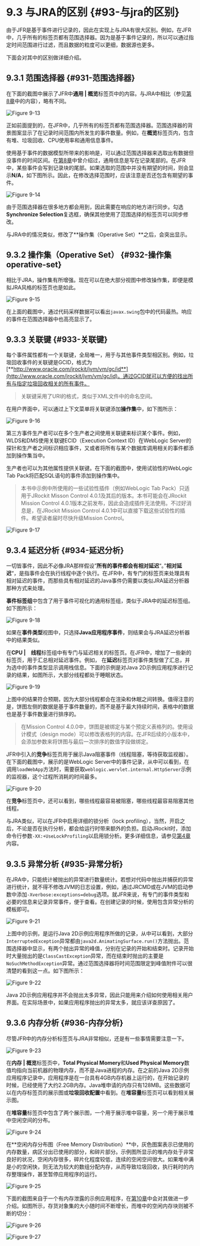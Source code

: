 # 9.3 与JRA的区别 {#93-与jra的区别}

由于JFR是基于事件进行记录的，因此在实现上与JRA有很大区别。例如，在JFR中，几乎所有的标签页都有范围选择器。因为是基于事件记录的，所以可以通过指定时间范围进行过滤，而且数据的粒度可以更细，数据源也更多。

下面会对其中的区别做详细介绍。



## 9.3.1 范围选择器 {#931-范围选择器}

在下面的截图中展示了JFR中**通用 \| 概览**标签页中的内容。与JRA中相比（参见[第8章](../chap8/8.md)中的内容），略有不同。

![](../images/9-13.jpg "Figure 9-13")

正如前面提到的，在JFR中，几乎所有的标签页都有范围选择器。范围选择器的背景图案显示了在记录时间范围内所发生的事件数量。例如，在**概览**标签页内，包含有堆、垃圾回收、CPU使用率和通用信息事件。

使用基于事件的数据模型所带来的影响是，可以通过范围选择器来选取出有数据但没事件的时间区间。在[第8章](../chap8/8.md)中曾介绍过，通用信息是写在记录尾部的。在JFR中，某些事件会写到记录块的尾部。如果选取的范围中并没有期望的时间，则会显示**N/A**，如下图所示。因此，在修改选择范围时，应该注意是否还包含有期望的事件。

![](../images/9-14.jpg "Figure 9-14")

由于范围选择器在很多地方都会用到，因此需要在响应的地方进行同步。勾选**Synchronize Selection**复选框，确保其他使用了范围选择的标签页可以同步修改。

与JRA中的情况类似，修改了**操作集（Operative Set）**之后，会突出显示。



## 9.3.2 操作集（Operative Set） {#932-操作集operative-set}

相比于JRA，操作集有所增强。现在可以在绝大部分视图中修改操作集，即便是模拟JRA风格的标签页也是如此。

![](../images/9-15.jpg "Figure 9-15")

在上面的截图中，通过代码采样数据可以看出`javax.swing`包中的代码最热。响应的事件在范围选择器中也高亮显示了。



## 9.3.3 关联键 {#933-关联键}

每个事件属性都有一个关联键，全局唯一，用于与其他事件类型相区别。例如，垃圾回收事件的关联键是GCID，格式为[**http://www.oracle.com/jrockit/jvm/vm/gc/id**](http://www.oracle.com/jrockit/jvm/vm/gc/id)。通过GCID就可以方便的找出所有与指定垃圾回收相关的所有事件。

> 关联键采用了URI的格式，类似于XML文件中的命名空间。

在用户界面中，可以通过上下文菜单将关联键添加**操作集**中，如下图所示：

![](../images/9-16.jpg "Figure 9-16")

第三方事件生产者可以在多个生产者之间使用关联键来标识某个事件。例如，WLDS和DMS使用关联键ECID（Execution Context ID）在WebLogic Server的探针和生产者之间标识相应事件，又或者将所有与某个数据库调用相关的事件都添加到操作集当中。

生产者也可以为其他属性提供关联键。在下面的截图中，使用试验性的WebLogic Tab Pack将匹配SQL语句的事件添加到操作集中。

> 本书中示例中所使用的一些试验性插件（例如WebLogic Tab Pack）只适用于JRockit Misson Control 4.0.1及其后的版本。本书可能会在JRockit Mission Control 4.0.1版本之前发布，因此会造成插件无法使用。不过好消息是，在JRockit Mission Control 4.0.1中可以直接下载这些试验性的插件。希望读者届时尽快升级Mission Control。

![](../images/9-17.jpg "Figure 9-17")



## 9.3.4 延迟分析 {#934-延迟分析}

一切皆事件，因此不必像JRA那样假设”**所有的事件都会有相对延迟**“。”**相对延迟**“，是指事件会在执行线程中逐个执行。在JFR中，有专门的标签页来处理具有相对延迟的事件，而那些具有相对延迟的Java事件仍需要以类似JRA延迟分析器那种方式来处理。

**事件标签组**中包含了用于事件可视化的通用标签组，类似于JRA中的延迟标签组。如下图所示：

![](../images/9-18.jpg "Figure 9-18")

如果在**事件类型**视图中，只选择**Java应用程序事件**，则结果会与JRA延迟分析器中的结果类似。

在**CPU \|　线程**标签组中有专门与延迟相关的标签页。在JFR中，增加了一些新的标签页，用于汇总相对延迟事件。例如， 在**延迟**标签页对事件类型做了汇总，并为选中的事件类型显示调用栈信息。下面的示例是对Java 2D示例应用程序进行记录的结果，如图所示，大部分线程都处于睡眠状态。

![](../images/9-19.jpg "Figure 9-19")

上图中的结果符合预期，因为大部分线程都会在渲染和休眠之间转换。值得注意的是，饼图左侧的数据是基于事件数量的，而不是基于最大持续时间，表格中的数据也是基于事件数量进行排序的。

> 在Mission Control 4.0.0中，饼图是被绑定与某个预定义表格列的。使用设计模式（design mode）可以修改表格列的内容。在JFR后续的小版本中，会添加参数来将饼图与最后一次排序的数值字段做绑定。

JFR中引入的**竞争**标签页用于展示Java阻塞事件（线程阻塞，等待获取监视器）。在下面的截图中，展示的是WebLogic Server中的事件记录，从中可以看到，在调用`loadWebApp`方法时，需要获取`weblogic.wervlet.internal.HttpServer`示例的监视器，这个过程所消耗的时间最多。

![](../images/9-20.jpg "Figure 9-20")

在**竞争**标签页中，还可以看到，哪些线程最容易被阻塞，哪些线程最容易阻塞其他线程。

与JRA类似，可以在JFR中启用详细的锁分析（lock profiling），当然，开启之后，不论是否在执行分析，都会给运行时带来额外的负担。启动JRockit时，添加命令行参数`-XX:+UseLockProfiling`以启用锁分析。更多详细信息，请参见[第4章](../chap4/4.md)内容。



## 9.3.5 异常分析 {#935-异常分析}

在JRA中，只能统计被抛出的异常进行数量统计。若想对代码中抛出并捕获的异常进行统计，就不得不修改JVM的日志设置，例如，通过JRCMD或在JVM的启动参数中添加`-Xverbose:exceptions=debug`选项。就JFR来说，有专门的事件类型和必要的信息来记录异常事件，便于查看。在创建记录的时候，使用包含异常分析的模板即可。

![](../images/9-21.jpg "Figure 9-21")

上图中的示例，是运行Java 2D示例应用程序所做的记录，从中可以看到，大部分`InterruptedException`异常都由`java2d.AnimatingSurface.run()`方法抛出。范围选择器中显示，有两个抛出异常的峰值，分别在记录的开始和结束时。记录开始时大量抛出的是`ClassCastException`异常，而在结束时抛出的主要是`NoSuchMethodException`异常。通过范围选择器将时间范围限定到峰值附件可以很清楚的看到这一点。如下图所示：

![](../images/9-22.jpg "Figure 9-22")

Java 2D示例应用程序并不会抛出太多异常，因此只能用来介绍如何使用相关用户界面。在实际场景中，如果应用程序抛出的异常太多，就应该详查原因了。



## 9.3.6 内存分析 {#936-内存分析}

尽管JFR中的内存分析标签页与JRA非常相似，还是有一些事情需要注意一下。

![](../images/9-23.jpg "Figure 9-23")

在**内存 \| 概览**标签页中，**Total Physical Momery**和**Used Physical Memory**数值均指向当前机器的物理内存，而不是Java进程的内存。在之前的Java 2D示例应用程序记录中，应用程序是在一台具有4GB内存机器上运行的，在开始记录的时候，已经使用了大约2.2GB内存。Java堆申请的内存只有128MB。这些数据可以在内存标签页的展示图或**垃圾回收配置**中看到。在**堆容量**标签页可以看到相关展示图。

在**堆容量**标签页中包含了两个展示图，一个用于展示堆中容量，另一个用于展示堆中空闲空间的分布。

![](../images/9-24.jpg "Figure 9-24")

在**空闲内存分布图（Free Memory Distribution）**中，灰色图案表示已使用的内存数量，病区分出已使用的部分，和碎片部分。示例图所显示的堆内存处于非常良好的状况，空闲内存很多，碎片化程度较低，连续的空闲空间很大。如果堆中满是小的空闲快，则无法为较大的数组分配内存，从而导致垃圾回收，执行耗时的内存整理操作，甚至暂停应用程序的运行。

![](../images/9-25.jpg "Figure 9-25")

下面的截图来自于一个有内存泄露的示例应用程序，在[第10章](../chap10/10.md)中会对其做进一步介绍。如图所示，存货对象集的大小随时间不断增长，而堆中的空闲内存块则被不断的切分：

![](../images/9-26.jpg "Figure 9-26")

![](../images/9-27.jpg "Figure 9-27")

